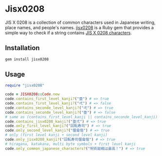 # Jisx0208

JIS X 0208 is a collection of common characters used in Japanese writing, place names, and people's names.
[jisx0208](https://rubygems.org/gems/jisx0208) is a Ruby gem that provides a simple way to check if a string contains [JIS X 0208 characters](https://www.unicode.org/Public/MAPPINGS/OBSOLETE/EASTASIA/JIS/JIS0208.TXT).

## Installation

```ruby
gem install jisx0208
```

## Usage

```ruby
require "jisx0208"

code = JISX0208::Code.new
code.contains_first_level_kanji?("亜") # => true
code.contains_first_level_kanji?("弌") # => false
code.contains_seconde_level_kanji?("弌") # => true
code.contains_seconde_level_kanji?("亜") # => false
# same as (contains_first_level_kanji || contains_seconde_level_kanji)
code.contains_jisx0208_kanji?("亜弌") # => true
code.only_first_level_kanji?("回転寿司") # => true
code.only_second_level_kanji?("偃龠偕") # => true
# only (first level kanji + second level kanji)
code.only_jisx0208_kanji?("回転寿司偃龠偕") # => true
# hiragana, katakana, multi byte symbols + first level kanji
code.only_common_japanese_characters?("呪術廻戦は最高！") # => true
```
